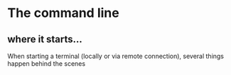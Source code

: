 # The command line

## where it starts...

When starting a terminal (locally or via remote connection), several things
happen behind the scenes